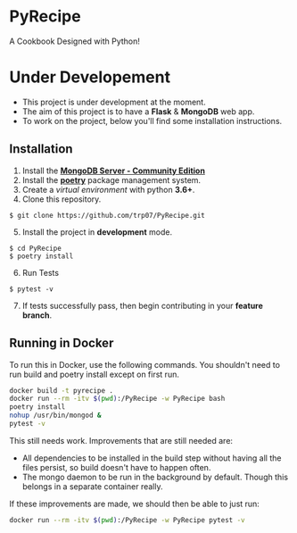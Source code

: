 # PyRecipe
A Cookbook Designed with Python!

# Under Developement
- This project is under development at the moment.
- The aim of this project is to have a **Flask** & **MongoDB** web app.
- To work on the project, below you'll find some installation instructions.

## Installation
1.  Install the [**MongoDB Server - Community Edition**](https://www.mongodb.com/download-center/community)
2.  Install the [**poetry**](https://github.com/sdispater/poetry/) package management system.
3.  Create a _virtual environment_ with python **3.6+**.
4.  Clone this repository.
```shell
$ git clone https://github.com/trp07/PyRecipe.git
```
5.  Install the project in **development** mode.
```shell
$ cd PyRecipe
$ poetry install
```
6.  Run Tests
```shell
$ pytest -v
```
7.  If tests successfully pass, then begin contributing in your **feature branch**.

## Running in Docker
To run this in Docker, use the following commands.
You shouldn't need to run build and poetry install except on first run.
```bash
docker build -t pyrecipe .
docker run --rm -itv $(pwd):/PyRecipe -w PyRecipe bash
poetry install
nohup /usr/bin/mongod &
pytest -v
```

This still needs work. Improvements that are still needed are:
* All dependencies to be installed in the build step without having all the files persist, so build doesn't have to happen often.
* The mongo daemon to be run in the background by default. Though this belongs in a separate container really.

If these improvements are made, we should then be able to just run:
```bash
docker run --rm -itv $(pwd):/PyRecipe -w PyRecipe pytest -v
```
